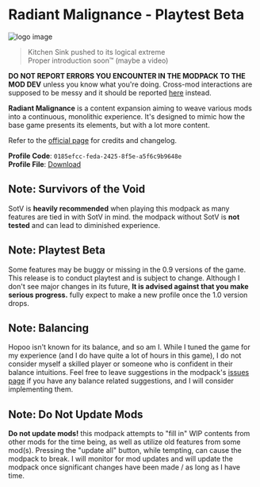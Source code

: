 # Radiant Malignance - Playtest Beta
![logo image](https://prodzpod.github.io/RadiantMalignance/logo.png)  
> Kitchen Sink pushed to its logical extreme  
> Proper introduction soon:tm: (maybe a video)

**DO NOT REPORT ERRORS YOU ENCOUNTER IN THE MODPACK TO THE MOD DEV** unless you know what you're doing. Cross-mod interactions are supposed to be messy and it should be reported [here](https://github.com/prodzpod/RadiantMalignance/issues) instead.

**Radiant Malignance** is a content expansion aiming to weave various mods into a continuous, monolithic experience. It's designed to mimic how the base game presents its elements, but with a lot more content.

Refer to the [official page](https://prodzpod.github.io/RadiantMalignance/index.html) for credits and changelog.

**Profile Code**: `0185efcc-feda-2425-8f5e-a5f6c9b9648e`  
**Profile File**: [Download](https://prodzpod.github.io/RadiantMalignance/RadiantMalignance.r2z)

## Note: Survivors of the Void
SotV is **heavily recommended** when playing this modpack as many features are tied in with SotV in mind. the modpack without SotV is **not tested** and can lead to diminished experience.

## Note: Playtest Beta
Some features may be buggy or missing in the 0.9 versions of the game. This release is to conduct playtest and is subject to change. Although I don't see major changes in its future, **It is advised against that you make serious progress.** fully expect to make a new profile once the 1.0 version drops.

## Note: Balancing
Hopoo isn't known for its balance, and so am I. While I tuned the game for my experience (and I do have quite a lot of hours in this game), I do not consider myself a skilled player or someone who is confident in their balance intuitions. Feel free to leave suggestions in the modpack's [issues page](https://github.com/prodzpod/RadiantMalignance/issues) if you have any balance related suggestions, and I will consider implementing them.

## Note: Do Not Update Mods
**Do not update mods!** this modpack attempts to "fill in" WIP contents from other mods for the time being, as well as utilize old features from some mod(s). Pressing the "update all" button, while tempting, can cause the modpack to break. I will monitor for mod updates and will update the modpack once significant changes have been made / as long as I have time.